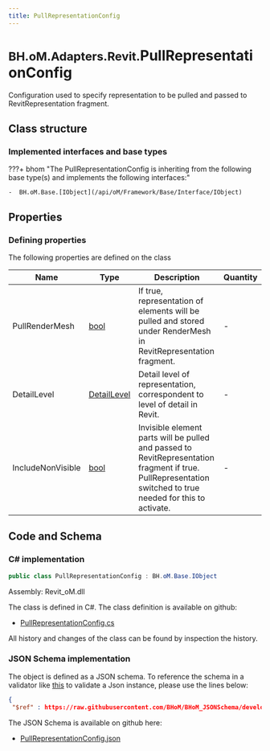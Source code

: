```yaml
---
title: PullRepresentationConfig
---
```


# <small>BH.oM.Adapters.Revit.</small>**PullRepresentationConfig**

Configuration used to specify representation to be pulled and passed to RevitRepresentation fragment.

## Class structure

### Implemented interfaces and base types

???+ bhom "The PullRepresentationConfig is inheriting from the following base type(s) and implements the following interfaces:"

    -  BH.oM.Base.[IObject](/api/oM/Framework/Base/Interface/IObject)


## Properties



### Defining properties

The following properties are defined on the class

| Name             | Type             | Description      | Quantity         |
|------------------|------------------|------------------|------------------|
| PullRenderMesh | [bool](https://learn.microsoft.com/en-us/dotnet/api/System.Boolean?view=netstandard-2.0) | If true, representation of elements will be pulled and stored under RenderMesh in RevitRepresentation fragment. | - |
| DetailLevel | [DetailLevel](/api/oM/Adapter/Adapters/Revit/Enums/DetailLevel) | Detail level of representation, correspondent to level of detail in Revit. | - |
| IncludeNonVisible | [bool](https://learn.microsoft.com/en-us/dotnet/api/System.Boolean?view=netstandard-2.0) | Invisible element parts will be pulled and passed to RevitRepresentation fragment if true. PullRepresentation switched to true needed for this to activate. | - |


## Code and Schema

### C# implementation

``` C# title="C#"
public class PullRepresentationConfig : BH.oM.Base.IObject
```

Assembly: Revit_oM.dll

The class is defined in C#. The class definition is available on github:

- [PullRepresentationConfig.cs](https://github.com/BHoM/Revit_Toolkit/blob/develop/Revit_oM/Config\PullRepresentationConfig.cs)

All history and changes of the class can be found by inspection the history.
### JSON Schema implementation

The object is defined as a JSON schema. To reference the schema in a validator like [this](https://www.jsonschemavalidator.net/) to validate a Json instance, please use the lines below:

``` json title="JSON Schema"
{
 "$ref" : https://raw.githubusercontent.com/BHoM/BHoM_JSONSchema/develop/Revit_oM/PullRepresentationConfig.json}
```

The JSON Schema is available on github here:

- [PullRepresentationConfig.json](https://github.com/BHoM/BHoM_JSONSchema/blob/develop/Revit_oM/PullRepresentationConfig.json)
